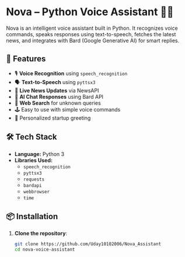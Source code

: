 # Nova – Python Voice Assistant 🤖✨

Nova is an intelligent voice assistant built in Python. It recognizes voice commands, speaks responses using text-to-speech, fetches the latest news, and integrates with Bard (Google Generative AI) for smart replies.

## 🌟 Features

- 🎙️ **Voice Recognition** using `speech_recognition`
- 🗣️ **Text-to-Speech** using `pyttsx3`
- 📰 **Live News Updates** via NewsAPI
- 🧠 **AI Chat Responses** using Bard API
- 🔗 **Web Search** for unknown queries
- 🕹️ Easy to use with simple voice commands
- 💬 Personalized startup greeting

## 🛠 Tech Stack

- **Language:** Python 3
- **Libraries Used:**
  - `speech_recognition`
  - `pyttsx3`
  - `requests`
  - `bardapi`
  - `webbrowser`
  - `time`

## 📦 Installation

1. **Clone the repository**:

   ```bash
   git clone https://github.com/Uday10102006/Nova_Assistant
   cd nova-voice-assistant
